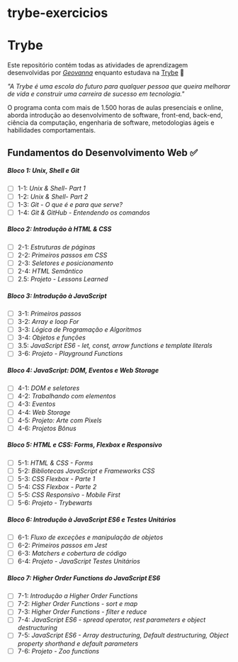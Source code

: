 # trybe-exercicios
# Trybe

Este repositório contém todas as atividades de aprendizagem desenvolvidas por _[Geovanna](https://www.linkedin.com/in/geovanna-otoni-325a81180/)_ enquanto estudava na [Trybe](https://www.betrybe.com/) :rocket:

_"A Trybe é uma escola do futuro para qualquer pessoa que queira melhorar de vida e construir uma carreira de sucesso em tecnologia."_

O programa conta com mais de 1.500 horas de aulas presenciais e online, aborda introdução ao desenvolvimento de software, front-end, back-end, ciência da computação, engenharia de software, metodologias ágeis e habilidades comportamentais.

## Fundamentos do Desenvolvimento Web :white_check_mark:

##### Bloco 1: Unix, Shell e Git

- [ ] 1-1: _Unix & Shell- Part 1_
- [ ] 1-2: _Unix & Shell- Part 2_
- [ ] 1-3: _Git - O que é e para que serve?_
- [ ] 1-4: _Git & GitHub - Entendendo os comandos_

##### Bloco 2: Introdução à HTML & CSS

- [ ] 2-1: _Estruturas de páginas_
- [ ] 2-2: _Primeiros passos em CSS_
- [ ] 2-3: _Seletores e posicionamento_
- [ ] 2-4: _HTML Semântico_
- [ ] 2.5: _Projeto - Lessons Learned_

##### Bloco 3: Introdução à JavaScript

- [ ] 3-1: _Primeiros passos_
- [ ] 3-2: _Array e loop For_
- [ ] 3-3: _Lógica de Programação e Algoritmos_
- [ ] 3-4: _Objetos e funções_
- [ ] 3.5: _JavaScript ES6 - let, const, arrow functions e template literals_
- [ ] 3-6: _Projeto - Playground Functions_

##### Bloco 4: JavaScript: DOM, Eventos e Web Storage

 - [ ] 4-1: _DOM e seletores_
 - [ ] 4-2: _Trabalhando com elementos_
 - [ ] 4-3: _Eventos_
 - [ ] 4-4: _Web Storage_
 - [ ] 4-5: _Projeto: Arte com Pixels_
 - [ ] 4-6: _Projetos Bônus_

##### Bloco 5: HTML e CSS: Forms, Flexbox e Responsivo

 - [ ] 5-1: _HTML & CSS - Forms_
 - [ ] 5-2: _Bibliotecas JavaScript e Frameworks CSS_
 - [ ] 5-3: _CSS Flexbox - Parte 1_
 - [ ] 5-4: _CSS Flexbox - Parte 2_
 - [ ] 5-5: _CSS Responsivo - Mobile First_
 - [ ] 5-6: _Projeto - Trybewarts_

##### Bloco 6: Introdução à JavaScript ES6 e Testes Unitários

 - [ ] 6-1: _Fluxo de exceções e manipulação de objetos_
 - [ ] 6-2: _Primeiros passos em Jest_
 - [ ] 6-3: _Matchers e cobertura de código_
 - [ ] 6-4: _Projeto - JavaScript Testes Unitários_

##### Bloco 7: Higher Order Functions do JavaScript ES6

 - [ ] 7-1: _Introdução a Higher Order Functions_
 - [ ] 7-2: _Higher Order Functions - sort e map_
 - [ ] 7-3: _Higher Order Functions - filter e reduce_
 - [ ] 7-4: _JavaScript ES6 - spread operator, rest parameters e object destructuring_
 - [ ] 7-5: _JavaScript ES6 - Array destructuring, Default destructuring, Object property shorthand e default parameters_
 - [ ] 7-6: _Projeto - Zoo functions_

<!--
Turma 30 | Janeiro de 2023.
<br>
A Trybe é uma escola de tecnologia mais orientada para o desenvolvimento de uma carreira 
de sucesso. Com o Modelo de Sucesso Compartilhado, quem estuda na Trybe tem a opção 
de pagar apenas quando já estiver trabalhando. 
São mais de 1500 horas de formação que aborda fundamentos de desenvolvimento web, 
desenvolvimento, Front-end, Back-end, ciência da computação, metodologias ágeis e 
habilidades comportamentais. -->

